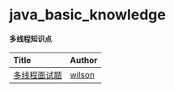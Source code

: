 # java_basic_knowledge


#### 多线程知识点 


| Title                                    | Author                                   |
| :--------------------------------------- | :--------------------------------------- |
| [多线程面试题][多线程面试题]     | [wilson][wilson]                         |



<!-- 1.3 -->
[多线程面试题]: ./src/com/wilson/java/thread/intervew/README.md

[wilson]: https://github.com/yxwandroid

